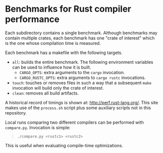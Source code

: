 # Benchmarks for Rust compiler performance

Each subdirectory contains a single benchmark. Although benchmarks may contain
multiple crates, each benchmark has one "crate of interest" which is the one
whose compilation time is measured.

Each benchmark has a makefile with the following targets.
* `all`: builds the entire benchmark. The following environment variables can
  be used to influence how it is built.
  * `CARGO_OPTS`: extra arguments to the `cargo` invocation.
  * `CARGO_RUSTC_OPTS`: extra arguments to `cargo rustc` invocations.
* `touch`: touches or removes files in such a way that a subsequent `make`
  invocation will build only the crate of interest.
* `clean`: removes all build artifacts.

A historical record of timings is shown at: http://perf.rust-lang.org/. This
site makes use of the `process.sh` script plus some auxiliary scripts not in
this repository.

Local runs comparing two different compilers can be performed with
`compare.py`. Invocation is simple:
> `./compare.py <rustc1> <rustc2>`

This is useful when evaluating compile-time optimizations.

